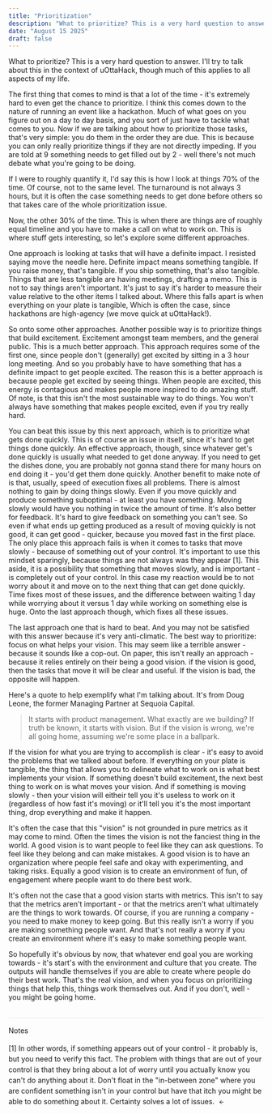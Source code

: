 ```yaml
---
title: "Prioritization"
description: "What to prioritize? This is a very hard question to answer."
date: "August 15 2025"
draft: false
---
```


What to prioritize? This is a very hard question to answer. I'll try to talk about this in the context of uOttaHack, though much of this applies to all aspects of my life.

The first thing that comes to mind is that a lot of the time - it's extremely hard to even get the chance to prioritize. I think this comes down to the nature of running an event like a hackathon. Much of what goes on you figure out on a day to day basis, and you sort of just have to tackle what comes to you. Now if we are talking about how to prioritize those tasks, that's very simple: you do them in the order they are due. This is because you can only really prioritize things if they are not directly impeding. If you are told at 9 something needs to get filled out by 2 - well there's not much debate what you're going to be doing.

If I were to roughly quantify it, I'd say this is how I look at things 70% of the time. Of course, not to the same level. The turnaround is not always 3 hours, but it is often the case something needs to get done before others so that takes care of the whole prioritization issue.

Now, the other 30% of the time. This is when there are things are of roughly equal timeline and you have to make a call on what to work on. This is where stuff gets interesting, so let's explore some different approaches.

One approach is looking at tasks that will have a definite impact. I resisted saying move the needle here. Definite impact means something tangible. If you raise money, that's tangible. If you ship something, that's  also tangible. Things that are less tangible are having meetings, drafting a memo. This is not to say things aren't important. It's just to say it's harder to measure their value relative to the other items I talked about. Where this falls apart is when everything on your plate is tangible, Which is often the case, since hackathons are high-agency (we move quick at uOttaHack!). 

So onto some other approaches. Another possible way is to prioritize things that build excitement. Excitement amongst team members, and the general public. This is a much better approach. This approach requires some of the first one, since people don't (generally) get excited by sitting in a 3 hour long meeting. And so you probably have to have something that has a definite impact to get people excited. The reason this is a better approach is because people get excited by seeing things. When people are excited, this energy is contagious and makes people more inspired to do amazing stuff. Of note, is that this isn't the most sustainable way to do things. You won't always have something that makes people excited, even if you try really hard. 

You can beat this issue by this next approach, which is to prioritize what gets done quickly. This is of course an issue in itself, since it's hard to get things done quickly. An effective approach, though, since whatever get's done quickly is usually what needed to get done anyway. If you need to get the dishes done, you are probably not gonna stand there for many hours on end doing it - you'd get them done quickly. Another benefit to make note of is that, usually, speed of execution fixes all problems. There is almost nothing to gain by doing things slowly. Even if you move quickly and produce something suboptimal - at least you have something. Moving slowly would have you nothing in twice the amount of time. It's also better for feedback. It's hard to give feedback on something you can't see. So even if what ends up getting produced as a result of moving quickly is not good, it can get good - quicker, because you moved fast in the first place. The only place this approach fails is when it comes to tasks that move slowly - because of something out of your control. It's important to use this mindset sparingly, because things are not always was they appear <a href="#fn1" id="fnref1">[1]</a>. This aside, it is a possibility that something that moves slowly, and is important - is completely out of your control. In this case my reaction would be to not worry about it and move on to the next thing that can get done quickly. Time fixes most of these issues, and the difference between waiting 1 day while worrying about it versus 1 day while working on something else is huge. Onto the last approach though, which fixes all these issues. 

The last approach one that is hard to beat. And you may not be satisfied with this answer because it's very anti-climatic. The best way to prioritize: focus on what helps your vision. This may seem like a terrible answer - because it sounds like a cop-out. On paper, this isn't really an approach - because it relies entirely on their being a good vision. if the vision is good, then the tasks that move it will be clear and useful. If the vision is bad, the opposite will happen. 

Here's a quote to help exemplify what I'm talking about. It's from Doug Leone, the former Managing Partner at Sequoia Capital.

> It starts with product management. What exactly are we building? If truth be known, it starts with vision. But if the vision is wrong, we're all going home, assuming we're some place in a ballpark.
> 

If the vision for what you are trying to accomplish is clear - it's easy to avoid the problems that we talked about before. If everything on your plate is tangible, the thing that allows you to delineate what to work on is what best implements your vision. If something doesn't build excitement, the next best thing to work on is what moves your vision. And if something is moving slowly - then your vision will eitheir tell you it's useless to work on it (regardless of how fast it's moving) or it'll tell you it's the most important thing, drop everything and make it happen. 

It's often the case that this "vision" is not grounded in pure metrics as it may come to mind. Often the times the vision is not the fanciest thing in the world. A good vision is to want people to feel like they can ask questions. To feel like they belong and can make mistakes. A good vision is to have an organization where people feel safe and okay with experimenting, and taking risks. Equally a good vision is to create an environment of fun, of engagement where people want to do there best work. 

It's often not the case that a good vision starts with metrics. This isn't to say that the metrics aren't important - or that the metrics aren't what ultimately are the things to work towards. Of course, if you are running a company - you need to make money to keep going. But this really isn't a worry if you are making something people want. And that's not really a worry if you create an environment where it's easy to make something people want. 


So hopefully it's obvious by now, that whatever end goal you are working towards - it's start's with the environment and culture that you create. The outputs will handle themselves if you are able to create where people do their best work. That's the real vision, and when you focus on prioritizing things that help this, things work themselves out. And if you don't, well - you might be going home. 

<div class="notes-separator"></div>

Notes

<div class="notes-section">
<p id="fn1">[1] In other words, if something appears out of your control - it probably is, but you need to verify this fact. The problem with things that are out of your control is that they bring about a lot of worry until you actually know you can't do anything about it. Don't float in the "in-between zone" where you are confident something isn't in your control but have that itch you might be able to do something about it. Certainty solves a lot of issues. <a href="#fnref1" class="footnote-back"><svg width="12" height="12" viewBox="0 0 24 24" fill="none" stroke="currentColor" stroke-width="2" stroke-linecap="round" stroke-linejoin="round"><path d="M19 12H5M12 19l-7-7 7-7"/></svg></a></p>
</div>

<style>

article sup a {
  position: static !important;
  font-size: inherit !important;
  line-height: inherit !important;
  vertical-align: baseline !important;
  color: inherit !important;
  text-decoration: none !important;
}

article sup a:before {
  content: "[" !important;
}

article sup a:after {
  content: "]" !important;
}

/* Style footnote reference links in text */
a[href^="#fn"] {
  color: inherit !important;
  text-decoration: none !important;
}

/* Notes separator line */
.notes-separator {
  border-top: 1px solid #e5e7eb !important;
  margin: 2rem 0 1rem 0 !important;
}

html.dark .notes-separator {
  border-top-color: #374151 !important;
}

html.flexoki .notes-separator {
  border-top-color: #CECDC3 !important;
}

/* Notes section styling */
.notes-section {
  font-size: 0.875rem !important;
  line-height: 1.5 !important;
  margin-top: 1rem !important;
}

.footnote-back {
  text-decoration: none !important;
  margin-left: 0.25rem !important;
  display: inline-block !important;
  color: inherit !important;
}

.footnote-back svg {
  display: inline !important;
  vertical-align: middle !important;
  stroke: #000000 !important;
}

html.dark .footnote-back svg {
  stroke: #ffffff !important;
}

html.flexoki .footnote-back svg {
  stroke: #100F0F !important;
}
</style>

